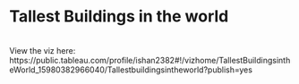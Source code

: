 <h1>Tallest Buildings in the world</h1><br>
View the viz here: https://public.tableau.com/profile/ishan2382#!/vizhome/TallestBuildingsintheWorld_15980382966040/Tallestbuildingsintheworld?publish=yes

